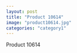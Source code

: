 ```yaml
---
layout: post
title: "Product 10614"
image: "product10614.jpg"
categories: "category1"
---
```

Product 10614
